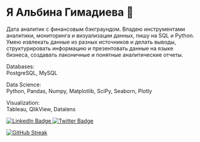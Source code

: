 # Я Альбина Гимадиева :raising_hand:
Дата аналитик с финансовым бэкграундом. Владею инструментами аналитики, мониторинга и визуализации данных, пишу на SQL и Python. Умею извлекать данные из разных источников и делать выводы, структурировать информацию и презентовать данные на языке бизнеса, создавать лаконичные и понятные аналитические отчеты.


Databases:\
PostgreSQL, MySQL

Data Science:\
Python, Pandas, Numpy, Matplotlib, SciPy, Seaborn, Plotly

Visualization:\
Tableau, QlikView, Datalens

<div id="badges">
  <a href="https://www.linkedin.com/in/albina-gimadieva-analyst/">
    <img src="https://img.shields.io/badge/LinkedIn-blue?style=for-the-badge&logo=linkedin&logoColor=white" alt="LinkedIn Badge"/>
  </a>
  <a href="albinaetoya">
    <img src="https://img.shields.io/badge/Twitter-blue?style=for-the-badge&logo=twitter&logoColor=white" alt="Twitter Badge"/>
  </a>
</div>

[![GitHub Streak](https://streak-stats.demolab.com?user=AlbinaGimadieva&theme=transparent&hide_border=true&mode=weekly&fire=FF2222&dates=2C68F6&currStreakLabel=2C68F6&currStreakNum=2C68F6)](https://git.io/streak-stats)

<img src="https://komarev.com/ghpvc/?username=AlbinaGimadieva&style=flat-square&color=blue" alt=""/>
